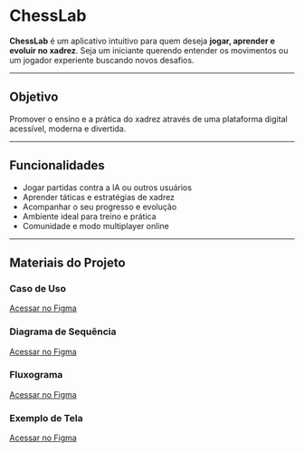# ChessLab

**ChessLab** é um aplicativo intuitivo para quem deseja **jogar, aprender e evoluir no xadrez**. Seja um iniciante querendo entender os movimentos ou um jogador experiente buscando novos desafios.

---

##  Objetivo

Promover o ensino e a prática do xadrez através de uma plataforma digital acessível, moderna e divertida.

---

## Funcionalidades

-  Jogar partidas contra a IA ou outros usuários
-  Aprender táticas e estratégias de xadrez
-  Acompanhar o seu progresso e evolução
-  Ambiente ideal para treino e prática
-  Comunidade e modo multiplayer online

---

##  Materiais do Projeto

###  Caso de Uso  
 [Acessar no Figma](https://www.figma.com/design/S1GMkgxaufh2EGAeu7fUWl/Caso-de-uso?t=Qt3N8RX7EvviMe2X-0)

###  Diagrama de Sequência  
 [Acessar no Figma](https://www.figma.com/board/7w4zFZAj48xuQSBN9BGGyB/Diagrama-de-sequencia-xadrez?node-id=0-1&p=f&t=0Jzrv3JxATr0HIc0-0)

###  Fluxograma  
 [Acessar no Figma](https://www.figma.com/board/NL94sDRrceBfdONCtVxNg3/Fluxograma?node-id=0-1&p=f&t=IpbTwOeWwludNOU8-0)

###  Exemplo de Tela
 [Acessar no Figma](https://www.figma.com/design/rpdXqjlNmSy1mVuUwn0RXH/Untitled?node-id=0-1&p=f&t=hdm7bR5K9QEYszhI-0)


